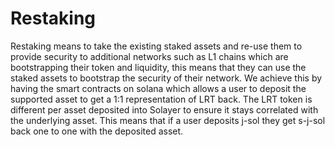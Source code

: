 # Restaking&#x20;

Restaking means to take the existing staked assets and re-use them to provide security to additional networks such as L1 chains which are bootstrapping their token and liquidity, this means that they can use the staked assets to bootstrap the security of their network. We achieve this by having the smart contracts on solana which allows a user to deposit the supported asset to get a 1:1 representation of LRT back. The LRT token is different per asset deposited into Solayer to ensure it stays correlated with the underlying asset. This means that if a user deposits j-sol they get s-j-sol back one to one with the deposited asset.
